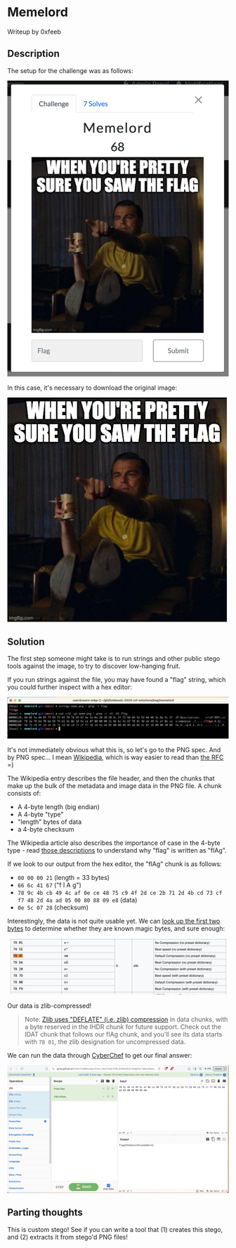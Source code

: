 # Memelord

Writeup by 0xfeeb

## Description

The setup for the challenge was as follows:

![setup](./.img/setup.png)

In this case, it's necessary to download the original image:

![meme](./meme.png)

## Solution

The first step someone might take is to run strings and other public stego tools against the image, to try to discover low-hanging fruit.

If you run strings against the file, you may have found a "flag" string, which you could further inspect with a hex editor:

![strings and xxd](./.img/strings-xxd.png)

It's not immediately obvious what this is, so let's go to the PNG spec. And by PNG spec... I mean [Wikipedia](https://en.wikipedia.org/wiki/PNG#File_format), which is way easier to read than [the RFC](https://datatracker.ietf.org/doc/html/rfc2083) =)

The Wikipedia entry describes the file header, and then the chunks that make up the bulk of the metadata and image data in the PNG file. A chunk consists of:

* A 4-byte length (big endian)
* A 4-byte "type"
* "length" bytes of data
* a 4-byte checksum

The Wikipedia article also describes the importance of case in the 4-byte type - read [those descriptions](https://en.wikipedia.org/wiki/PNG#%22Chunks%22_within_the_file) to understand why "flag" is written as "flAg".

If we look to our output from the hex editor, the "flAg" chunk is as follows:

* `00 00 00 21` (length = 33 bytes)
* `66 6c 41 67` ("f l A g")
* `78 9c 4b cb 49 4c af 0e ce 48 75 c9 4f 2d ce 2b 71 2d 4b cd 73 cf f7 48 2d 4a ad 05 00 80 88 09 e8` (data)
* `0e 5c 07 28` (checksum)

Interestingly, the data is not quite usable yet. We can [look up the first two bytes](https://en.wikipedia.org/wiki/List_of_file_signatures) to determine whether they are known magic bytes, and sure enough:

![magic](./.img/magic.png)

Our data is zlib-compressed!

> Note: [Zlib uses "DEFLATE" (i.e. zlib) compression](https://en.wikipedia.org/wiki/PNG#Compression) in data chunks, with a byte reserved in the IHDR chunk for future support. Check out the IDAT chunk that follows our flAg chunk, and you'll see its data starts with `78 01`, the zlib designation for uncompressed data.

We can run the data through [CyberChef](https://gchq.github.io/CyberChef/#recipe=From_Hex('Auto')Zlib_Inflate(0,0,'Adaptive',false,false)&input=NzggOWMgNGIgY2IgNDkgNGMgYWYgMGUgY2UgNDggNzUgYzkgNGYgMmQgY2UgMmIgNzEgMmQgNGIgY2QgNzMgY2YgZjcgNDggMmQgNGEgYWQgMDUgMDAgODAgODggMDkgZTg) to get our final answer:

![cyberchef](./.img/cyberchef.png)

## Parting thoughts

This is custom stego! See if you can write a tool that (1) creates this stego, and (2) extracts it from stego'd PNG files!
